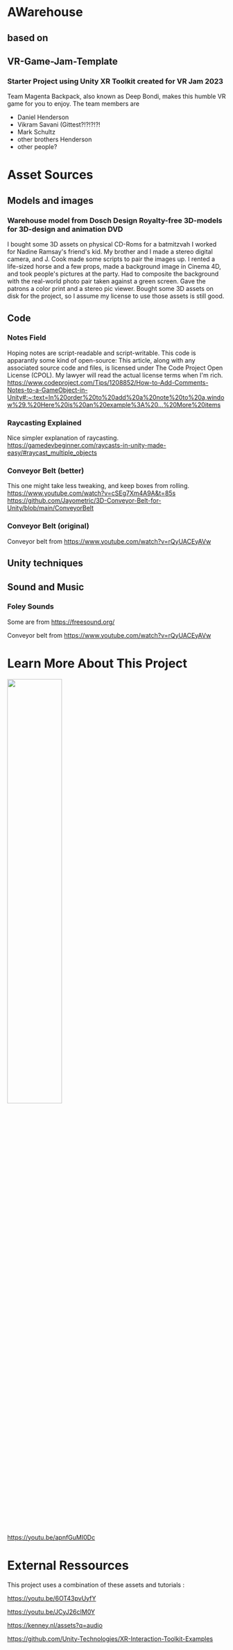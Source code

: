 # AWarehouse
## based on
## VR-Game-Jam-Template
### Starter Project using Unity XR Toolkit created for VR Jam 2023

Team Magenta Backpack, also known as Deep Bondi, makes this humble VR game for you to enjoy.
The team members are
- Daniel Henderson
- Vikram Savani (Gittest?!?!?!?!
- Mark Schultz
- other brothers Henderson
- other people?


# Asset Sources
## Models and images
### Warehouse model from Dosch Design Royalty-free 3D-models for 3D-design and animation DVD
I bought some 3D assets on physical CD-Roms for a batmitzvah I worked for Nadine Ramsay's friend's kid. 
My brother and I made a stereo digital camera, and J. Cook made some scripts to pair the images up.
I rented a life-sized horse and a few props, made a background image in Cinema 4D,
and took people's pictures at the party. Had to composite the background with the real-world
photo pair taken against a green screen. Gave the patrons a color print and a stereo pic viewer.
Bought some 3D assets on disk for the project, so I assume my license to use those assets 
is still good.


## Code
### Notes Field
Hoping notes are script-readable and script-writable.
This code is apparantly some kind of open-source:
This article, along with any associated source code and files, is licensed under The Code Project Open License (CPOL).
My lawyer will read the actual license terms when I'm rich.
https://www.codeproject.com/Tips/1208852/How-to-Add-Comments-Notes-to-a-GameObject-in-Unity#:~:text=In%20order%20to%20add%20a%20note%20to%20a,window%29.%20Here%20is%20an%20example%3A%20...%20More%20items

### Raycasting Explained
Nice simpler explanation of raycasting. 
 https://gamedevbeginner.com/raycasts-in-unity-made-easy/#raycast_multiple_objects

### Conveyor Belt (better)
This one might take less tweaking,
and keep boxes from rolling.
https://www.youtube.com/watch?v=cSEg7Xm4A9A&t=85s
https://github.com/Jayometric/3D-Conveyor-Belt-for-Unity/blob/main/ConveyorBelt


### Conveyor Belt (original)
Conveyor belt from https://www.youtube.com/watch?v=rQyUACEyAVw

## Unity techniques

## Sound and Music
### Foley Sounds
Some are from https://freesound.org/


Conveyor belt from https://www.youtube.com/watch?v=rQyUACEyAVw


# Learn More About This Project
[<img src="https://i.ytimg.com/vi/apnfGuMI0Dc/maxresdefault.jpg" width="50%">](https://youtu.be/apnfGuMI0Dc)

https://youtu.be/apnfGuMI0Dc

# External Ressources
This project uses a combination of these assets and tutorials :

https://youtu.be/6OT43pvUyfY

https://youtu.be/JCyJ26cIM0Y

https://kenney.nl/assets?q=audio

https://github.com/Unity-Technologies/XR-Interaction-Toolkit-Examples
